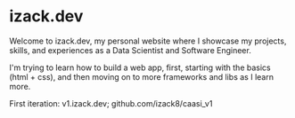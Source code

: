 # izack.dev

Welcome to izack.dev, my personal website where I showcase my projects, skills, and experiences as a Data Scientist and Software Engineer. 

I'm trying to learn how to build a web app, first, starting with the basics (html + css), and then moving on to more frameworks and libs as I learn more. 

First iteration: v1.izack.dev; github.com/izack8/caasi_v1
